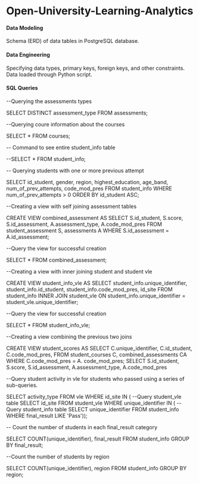 # Open-University-Learning-Analytics

#### Data Modeling

Schema (ERD) of data tables in PostgreSQL database.

#### Data Engineering

Specifying data types, primary keys, foreign keys, and other constraints. Data loaded through Python script.


#### SQL Queries

--Querying the assessments types

SELECT DISTINCT assessment_type
FROM assessments;

--Querying coure information about the  courses

SELECT * FROM courses;

-- Command to see entire student_info table

--SELECT * FROM student_info;

-- Querying students with one or more previous attempt

SELECT id_student, gender, region, highest_education, age_band, num_of_prev_attempts, code_mod_pres
FROM student_info 
WHERE num_of_prev_attempts > 0
ORDER BY id_student ASC;

--Creating a view with self joining assessment tables

CREATE VIEW combined_assessment AS
SELECT S.id_student, S.score, S.id_assessment, A.assessment_type, A.code_mod_pres
FROM student_assessment S, assessments A
WHERE S.id_assessment = A.id_assessment;

--Query the view for successful creation

SELECT * FROM combined_assessment;

--Creating a view with inner joining student and student vle

CREATE VIEW student_info_vle AS
SELECT student_info.unique_identifier, student_info.id_student, student_info.code_mod_pres, id_site
FROM student_info
INNER JOIN student_vle
ON student_info.unique_identifier = student_vle.unique_identifier;

--Query the view for successful creation

SELECT * FROM student_info_vle;

--Creating a view combining the previous two joins

CREATE VIEW student_scores AS
SELECT C.unique_identifier, C.id_student, C.code_mod_pres,
FROM student_courses C, combined_assessments CA
WHERE C.code_mod_pres = A. code_mod_pres; 
SELECT S.id_student, S.score, S.id_assessment, A.assessment_type, A.code_mod_pres

--Query student activity in vle for students who passed using a series of sub-queries.

SELECT activity_type
FROM vle
WHERE id_site
IN (
	--Query student_vle table
	SELECT id_site
	FROM student_vle
	WHERE unique_identifier
	IN (
		--Query student_info table
		SELECT unique_identifier
		FROM student_info
		WHERE final_result LIKE 'Pass'));

-- Count the number of students in each final_result category

SELECT COUNT(unique_identifier), final_result
FROM student_info
GROUP BY final_result;

--Count the number of students by region

SELECT COUNT(unique_identifier), region
FROM student_info
GROUP BY region;
